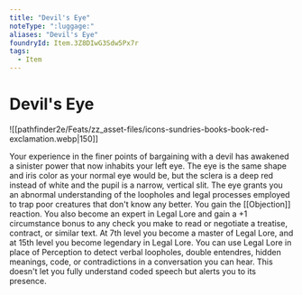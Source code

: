 ```yaml
---
title: "Devil's Eye"
noteType: ":luggage:"
aliases: "Devil's Eye"
foundryId: Item.3Z8DIwG3Sdw5Px7r
tags:
  - Item
---
```


# Devil's Eye
![[pathfinder2e/Feats/zz_asset-files/icons-sundries-books-book-red-exclamation.webp|150]]

Your experience in the finer points of bargaining with a devil has awakened a sinister power that now inhabits your left eye. The eye is the same shape and iris color as your normal eye would be, but the sclera is a deep red instead of white and the pupil is a narrow, vertical slit. The eye grants you an abnormal understanding of the loopholes and legal processes employed to trap poor creatures that don't know any better. You gain the [[Objection]] reaction. You also become an expert in Legal Lore and gain a +1 circumstance bonus to any check you make to read or negotiate a treatise, contract, or similar text. At 7th level you become a master of Legal Lore, and at 15th level you become legendary in Legal Lore. You can use Legal Lore in place of Perception to detect verbal loopholes, double entendres, hidden meanings, code, or contradictions in a conversation you can hear. This doesn't let you fully understand coded speech but alerts you to its presence.
